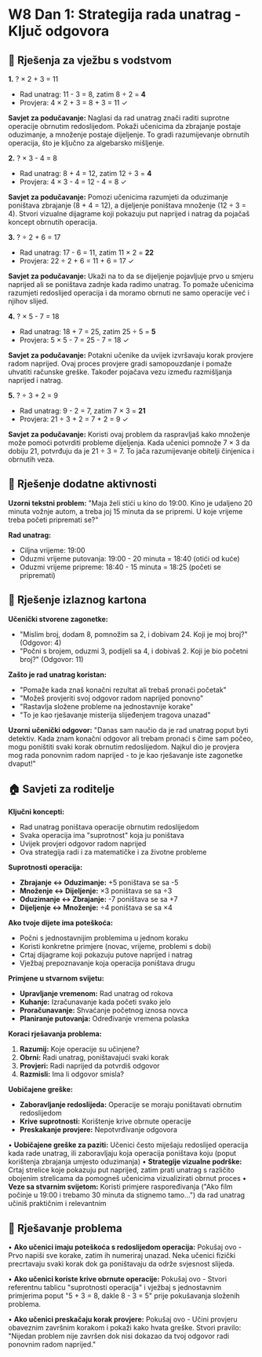 # W8 Dan 1: Strategija rada unatrag - Ključ odgovora

## 📝 Rješenja za vježbu s vodstvom

**1.** ? × 2 + 3 = 11
   - Rad unatrag: 11 - 3 = 8, zatim 8 ÷ 2 = **4**
   - Provjera: 4 × 2 + 3 = 8 + 3 = 11 ✓
   
   **Savjet za podučavanje:** Naglasi da rad unatrag znači raditi suprotne operacije obrnutim redoslijedom. Pokaži učenicima da zbrajanje postaje oduzimanje, a množenje postaje dijeljenje. To gradi razumijevanje obrnutih operacija, što je ključno za algebarsko mišljenje.

**2.** ? × 3 - 4 = 8
   - Rad unatrag: 8 + 4 = 12, zatim 12 ÷ 3 = **4**
   - Provjera: 4 × 3 - 4 = 12 - 4 = 8 ✓
   
   **Savjet za podučavanje:** Pomozi učenicima razumjeti da oduzimanje poništava zbrajanje (8 + 4 = 12), a dijeljenje poništava množenje (12 ÷ 3 = 4). Stvori vizualne dijagrame koji pokazuju put naprijed i natrag da pojačaš koncept obrnutih operacija.

**3.** ? ÷ 2 + 6 = 17
   - Rad unatrag: 17 - 6 = 11, zatim 11 × 2 = **22**
   - Provjera: 22 ÷ 2 + 6 = 11 + 6 = 17 ✓
   
   **Savjet za podučavanje:** Ukaži na to da se dijeljenje pojavljuje prvo u smjeru naprijed ali se poništava zadnje kada radimo unatrag. To pomaže učenicima razumjeti redoslijed operacija i da moramo obrnuti ne samo operacije već i njihov slijed.

**4.** ? × 5 - 7 = 18
   - Rad unatrag: 18 + 7 = 25, zatim 25 ÷ 5 = **5**
   - Provjera: 5 × 5 - 7 = 25 - 7 = 18 ✓
   
   **Savjet za podučavanje:** Potakni učenike da uvijek izvršavaju korak provjere radom naprijed. Ovaj proces provjere gradi samopouzdanje i pomaže uhvatiti računske greške. Također pojačava vezu između razmišljanja naprijed i natrag.

**5.** ? ÷ 3 + 2 = 9
   - Rad unatrag: 9 - 2 = 7, zatim 7 × 3 = **21**
   - Provjera: 21 ÷ 3 + 2 = 7 + 2 = 9 ✓
   
   **Savjet za podučavanje:** Koristi ovaj problem da raspravljaš kako množenje može pomoći potvrditi probleme dijeljenja. Kada učenici pomnože 7 × 3 da dobiju 21, potvrđuju da je 21 ÷ 3 = 7. To jača razumijevanje obitelji činjenica i obrnutih veza.

## 🚀 Rješenje dodatne aktivnosti

**Uzorni tekstni problem:**
"Maja želi stići u kino do 19:00. Kino je udaljeno 20 minuta vožnje autom, a treba joj 15 minuta da se pripremi. U koje vrijeme treba početi pripremati se?"

**Rad unatrag:**
- Ciljna vrijeme: 19:00
- Oduzmi vrijeme putovanja: 19:00 - 20 minuta = 18:40 (otići od kuće)
- Oduzmi vrijeme pripreme: 18:40 - 15 minuta = 18:25 (početi se pripremati)

## 🎯 Rješenje izlaznog kartona

**Učenički stvorene zagonetke:**
- "Mislim broj, dodam 8, pomnožim sa 2, i dobivam 24. Koji je moj broj?" (Odgovor: 4)
- "Počni s brojem, oduzmi 3, podijeli sa 4, i dobivaš 2. Koji je bio početni broj?" (Odgovor: 11)

**Zašto je rad unatrag koristan:**
- "Pomaže kada znaš konačni rezultat ali trebaš pronaći početak"
- "Možeš provjeriti svoj odgovor radom naprijed ponovno"
- "Rastavlja složene probleme na jednostavnije korake"
- "To je kao rješavanje misterija slijeđenjem tragova unazad"

**Uzorni učenički odgovor:** "Danas sam naučio da je rad unatrag poput byti detektiv. Kada znam konačni odgovor ali trebam pronaći s čime sam počeo, mogu poništiti svaki korak obrnutim redoslijedom. Najkul dio je provjera mog rada ponovnim radom naprijed - to je kao rješavanje iste zagonetke dvaput!"

## 🏠 Savjeti za roditelje

**Ključni koncepti:**
- Rad unatrag poništava operacije obrnutim redoslijedom
- Svaka operacija ima "suprotnost" koja ju poništava
- Uvijek provjeri odgovor radom naprijed
- Ova strategija radi i za matematičke i za životne probleme

**Suprotnosti operacija:**
- **Zbrajanje ↔ Oduzimanje:** +5 poništava se sa -5
- **Množenje ↔ Dijeljenje:** ×3 poništava se sa ÷3
- **Oduzimanje ↔ Zbrajanje:** -7 poništava se sa +7
- **Dijeljenje ↔ Množenje:** ÷4 poništava se sa ×4

**Ako tvoje dijete ima poteškoća:**
- Počni s jednostavnijim problemima u jednom koraku
- Koristi konkretne primjere (novac, vrijeme, problemi s dobi)
- Crtaj dijagrame koji pokazuju putove naprijed i natrag
- Vježbaj prepoznavanje koja operacija poništava drugu

**Primjene u stvarnom svijetu:**
- **Upravljanje vremenom:** Rad unatrag od rokova
- **Kuhanje:** Izračunavanje kada početi svako jelo
- **Proračunavanje:** Shvaćanje početnog iznosa novca
- **Planiranje putovanja:** Određivanje vremena polaska

**Koraci rješavanja problema:**
1. **Razumij:** Koje operacije su učinjene?
2. **Obrni:** Radi unatrag, poništavajući svaki korak
3. **Provjeri:** Radi naprijed da potvrdiš odgovor
4. **Razmisli:** Ima li odgovor smisla?

**Uobičajene greške:**
- **Zaboravljanje redoslijeda:** Operacije se moraju poništavati obrnutim redoslijedom
- **Krive suprotnosti:** Korištenje krive obrnute operacije
- **Preskakanje provjere:** Nepotvrđivanje odgovora

• **Uobičajene greške za paziti:** Učenici često miješaju redoslijed operacija kada rade unatrag, ili zaboravljaju koja operacija poništava koju (poput korištenja zbrajanja umjesto oduzimanja)
• **Strategije vizualne podrške:** Crtaj strelice koje pokazuju put naprijed, zatim prati unatrag s različito obojenim strelicama da pomogneš učenicima vizualizirati obrnut proces
• **Veze sa stvarnim svijetom:** Koristi primjere raspoređivanja ("Ako film počinje u 19:00 i trebamo 30 minuta da stignemo tamo...") da rad unatrag učiniš praktičnim i relevantnim

## 🔧 Rješavanje problema

• **Ako učenici imaju poteškoća s redoslijedom operacija:** Pokušaj ovo - Prvo napiši sve korake, zatim ih numeriraj unazad. Neka učenici fizički precrtavaju svaki korak dok ga poništavaju da održe svjesnost slijeda.

• **Ako učenici koriste krive obrnute operacije:** Pokušaj ovo - Stvori referentnu tablicu "suprotnosti operacija" i vježbaj s jednostavnim primjerima poput "5 + 3 = 8, dakle 8 - 3 = 5" prije pokušavanja složenih problema.

• **Ako učenici preskačaju korak provjere:** Pokušaj ovo - Učini provjeru obaveznim završnim korakom i pokaži kako hvata greške. Stvori pravilo: "Nijedan problem nije završen dok nisi dokazao da tvoj odgovor radi ponovnim radom naprijed."